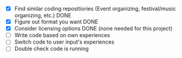 - [x] Find similar coding repositiories (Event organizing, festival/music organizing, etc.) DONE
- [x] Figure out format you want DONE
- [x] Consider licensing options DONE (none needed for this project)
- [ ] Write code based on own experiences
- [ ] Switch code to user input's experiences
- [ ] Double check code is running
